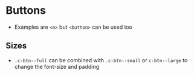 # Buttons

* Examples are `<a>` but `<button>` can be used too

## Sizes

* `.c-btn--full` can be combined with `.c-btn--small` or `c-btn--large` to change the font-size and padding